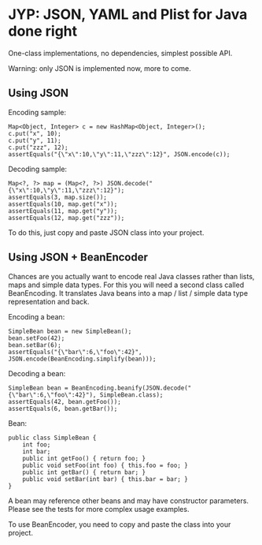 JYP: JSON, YAML and Plist for Java done right
=============================================

One-class implementations, no dependencies, simplest possible API.

Warning: only JSON is implemented now, more to come.


Using JSON
----------

Encoding sample:

    Map<Object, Integer> c = new HashMap<Object, Integer>();
    c.put("x", 10);
    c.put("y", 11);
    c.put("zzz", 12);
    assertEquals("{\"x\":10,\"y\":11,\"zzz\":12}", JSON.encode(c));

Decoding sample:

    Map<?, ?> map = (Map<?, ?>) JSON.decode("{\"x\":10,\"y\":11,\"zzz\":12}");
    assertEquals(3, map.size());
    assertEquals(10, map.get("x"));
    assertEquals(11, map.get("y"));
    assertEquals(12, map.get("zzz"));
  
To do this, just copy and paste JSON class into your project.


Using JSON + BeanEncoder
------------------------

Chances are you actually want to encode real Java classes rather than lists, maps and simple data types. For this you will need a second class called BeanEncoding. It translates Java beans into a map / list / simple data type representation and back.

Encoding a bean:

    SimpleBean bean = new SimpleBean();
    bean.setFoo(42);
    bean.setBar(6);
    assertEquals("{\"bar\":6,\"foo\":42}", JSON.encode(BeanEncoding.simplify(bean)));

Decoding a bean:

    SimpleBean bean = BeanEncoding.beanify(JSON.decode("{\"bar\":6,\"foo\":42}"), SimpleBean.class);
    assertEquals(42, bean.getFoo());
    assertEquals(6, bean.getBar());
    
Bean:

    public class SimpleBean {
        int foo;
        int bar;
        public int getFoo() { return foo; }
        public void setFoo(int foo) { this.foo = foo; }
        public int getBar() { return bar; }
        public void setBar(int bar) { this.bar = bar; }
    }

A bean may reference other beans and may have constructor parameters. Please see the tests for more complex usage examples.

To use BeanEncoder, you need to copy and paste the class into your project.
